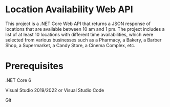 # Location Availability Web API

This project is a .NET Core Web API that returns a JSON response of locations that are available between 10 am and 1 pm. The project includes a list of at least 10 locations with different time availabilities, which were selected from various businesses such as a Pharmacy, a Bakery, a Barber Shop, a Supermarket, a Candy Store, a Cinema Complex, etc.

# Prerequisites

.NET Core 6

Visual Studio 2019/2022 or Visual Studio Code

Git
